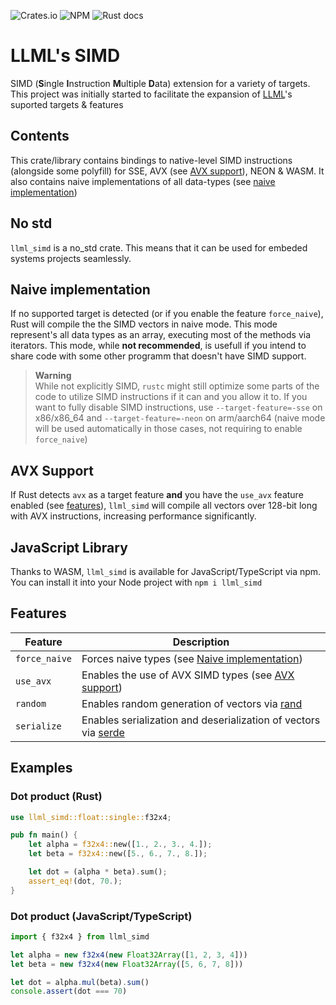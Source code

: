![Crates.io](https://img.shields.io/crates/v/llml_simd)
![NPM](https://img.shields.io/npm/v/llml_simd)
![Rust docs](https://img.shields.io/docsrs/llml_simd)

# LLML's SIMD
SIMD (**S**ingle **I**nstruction **M**ultiple **D**ata) extension for a variety of targets.
This project was initially started to facilitate the expansion of [LLML](https://github.com/Aandreba/llml)'s suported targets & features

## Contents ##
This crate/library contains bindings to native-level SIMD instructions (alongside some polyfill) for SSE, AVX (see [AVX support](#AVX-Support)), NEON & WASM. It also contains naive implementations of all data-types (see [naive implementation](#Naive-implementation))

## No std ##
```llml_simd``` is a no_std crate. This means that it can be used for embeded systems projects seamlessly.

## Naive implementation ##
If no supported target is detected (or if you enable the feature ```force_naive```), Rust will compile the the SIMD vectors in naive mode. This mode represent's all data types as an array, executing most of the methods via iterators. This mode, while **not recommended**, is usefull if you intend to share code with some other programm that doesn't have SIMD support.

> **Warning**\
> While not explicitly SIMD, ```rustc``` might still optimize some parts of the code to utilize SIMD instructions if it can and you allow it to.
> If you want to fully disable SIMD instructions, use ```--target-feature=-sse``` on x86/x86_64 and ```--target-feature=-neon``` on arm/aarch64 (naive mode will be used automatically in those cases, not requiring to enable ```force_naive```)

## AVX Support ##
If Rust detects ```avx``` as a target feature **and** you have the ```use_avx``` feature enabled (see [features](##Features)), ```llml_simd``` will compile all vectors over 128-bit long with AVX instructions, increasing performance significantly.

## JavaScript Library ##
Thanks to WASM, ```llml_simd``` is available for JavaScript/TypeScript via npm.\
You can install it into your Node project with ```npm i llml_simd```

## Features ##
| Feature           | Description                                                                                         |
| ----------------- | --------------------------------------------------------------------------------------------------- |
| ```force_naive``` | Forces naive types (see [Naive implementation](#Naive-implementation))                              |
| ```use_avx```     | Enables the use of AVX SIMD types (see [AVX support](#AVX-Support))                                |
| ```random```      | Enables random generation of vectors via [rand](https://github.com/rust-random/rand)                |
| ```serialize```   | Enables serialization and deserialization of vectors via [serde](https://github.com/serde-rs/serde) |

## Examples ##
### Dot product (Rust) ###
```rust
use llml_simd::float::single::f32x4;

pub fn main() {
    let alpha = f32x4::new([1., 2., 3., 4.]);
    let beta = f32x4::new([5., 6., 7., 8.]);

    let dot = (alpha * beta).sum();
    assert_eq!(dot, 70.);
}
```

### Dot product (JavaScript/TypeScript) ###
```typescript
import { f32x4 } from llml_simd

let alpha = new f32x4(new Float32Array([1, 2, 3, 4]))
let beta = new f32x4(new Float32Array([5, 6, 7, 8]))

let dot = alpha.mul(beta).sum()
console.assert(dot === 70)
```
